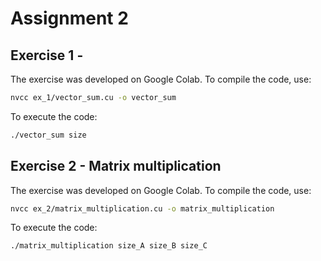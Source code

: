 # Assignment 2

## Exercise 1 - 

The exercise was developed on Google Colab.
To compile the code, use: 

```bash
nvcc ex_1/vector_sum.cu -o vector_sum
```

To execute the code:

```bash
./vector_sum size
```

## Exercise 2 - Matrix multiplication

The exercise was developed on Google Colab.
To compile the code, use: 

```bash
nvcc ex_2/matrix_multiplication.cu -o matrix_multiplication
```

To execute the code:

```bash
./matrix_multiplication size_A size_B size_C
```
